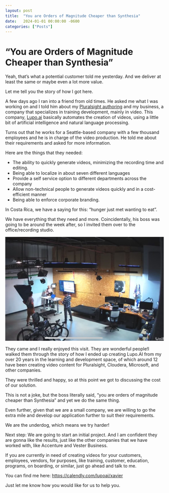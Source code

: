 ```yaml
---
layout: post
title:  "You are Orders of Magnitude Cheaper than Synthesia"
date:   2024-01-01 00:00:00 -0600
categories: ["Posts"] 
---
```


# “You are Orders of Magnitude Cheaper than Synthesia”  

Yeah, that’s what a potential customer told me yesterday. And we deliver at least the same or maybe even a lot more value.

Let me tell you the story of how I got here.

A few days ago I ran into a friend from old times. He asked me what I was working on and I told him about my [Pluralsight authoring](https://www.pluralsight.com/authors/xavier-morera) and my business, a company that specializes in training development, mainly in video. This company, [Lupo.ai](www.lupo.ai) basically automates the creation of videos, using a little bit of artificial intelligence and natural language processing.

Turns out that he works for a Seattle-based company with a few thousand  employees and he is in charge of the video production. He told me about their requirements and asked for more information.

Here are the things that they needed:
- The ability to quickly generate videos, minimizing the recording time and editing.
- Being able to localize in about seven different languages
- Provide a self service option to different departments across the company
- Allow non-technical people to generate videos quickly and in a cost-efficient manner
- Being able to enforce corporate branding.

In Costa Rica, we have a saying for this: “hunger just met wanting to eat”.

We have everything that they need and more. Coincidentally, his boss was going to be around the week after, so I invited them over to the office/recording studio.

![](./images/ordersofmagnitude.jpeg)

They came and I really enjoyed this visit. They are wonderful people!I walked them through the story of how I ended up creating Lupo.AI from my over 20 years in the learning and development space, of which around 12 have been creating video content for Pluralsight, Cloudera, Microsoft, and other companies.

They were thrilled and happy, so at this point  we got to discussing the cost of our solution.

This is not a joke, but the boss literally said, “you are orders of magnitude cheaper than Synthesia” and yet we do the same thing.

Even further, given that we are a small company, we are willing to go the extra mile and develop our application further to suit their requirements. 

We are the underdog, which means we try harder!

Next step: We are going to start an initial project. And I am confident they are gonna like the results, just like the other companies that we have worked with, like Accenture and Vester Business.

If you are currently in need of creating videos for your customers, employees, vendors, for purposes, like training, customer, education, programs, on boarding, or similar, just go ahead and talk to me. 

You can find me here: https://calendly.com/lupoai/xavier

 Just let me know how you would like for us to help you.

